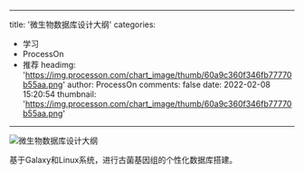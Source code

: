 
---
title: '微生物数据库设计大纲'
categories: 
 - 学习
 - ProcessOn
 - 推荐
headimg: 'https://img.processon.com/chart_image/thumb/60a9c360f346fb77770b55aa.png'
author: ProcessOn
comments: false
date: 2022-02-08 15:20:54
thumbnail: 'https://img.processon.com/chart_image/thumb/60a9c360f346fb77770b55aa.png'
---

<div>   
<img class="thumb" alt="微生物数据库设计大纲" src="https://img.processon.com/chart_image/thumb/60a9c360f346fb77770b55aa.png" referrerpolicy="no-referrer">
<p>基于Galaxy和Linux系统，进行古菌基因组的个性化数据库搭建。</p>  
</div>
            